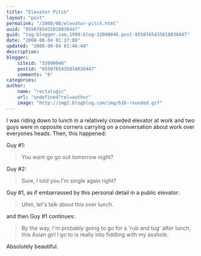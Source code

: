 ```yaml
---
title: "Elevator Pitch"
layout: "post"
permalink: "/2008/08/elevator-pitch.html"
uuid: "8550765435018030447"
guid: "tag:blogger.com,1999:blog-32090046.post-8550765435018030447"
date: "2008-08-04 01:37:00"
updated: "2008-08-04 01:46:44"
description: 
blogger:
    siteid: "32090046"
    postid: "8550765435018030447"
    comments: "0"
categories: 
author: 
    name: "rectalogic"
    url: "undefined?rel=author"
    image: "http://img2.blogblog.com/img/b16-rounded.gif"
---
```


I was riding down to lunch in a relatively crowded elevator at work and two guys were in opposite corners carrying on a conversation about work over everyones heads. Then, this happened:

Guy #1:
> You want go go out tomorrow night?

Guy #2:
> Sure, I told you I'm single again right?

Guy #1, as if embarrassed by this personal detail in a public elevator:
> Uhm, let's talk about this over lunch.

and then Guy #1 continues:
> By the way, I'm probably going to go for a 'rub and tug' after lunch, this Asian girl I go to is really into fiddling with my asshole.

Absolutely beautiful.
